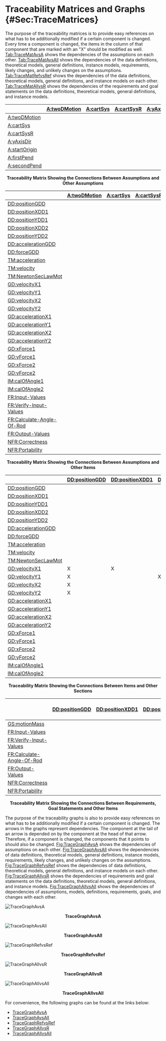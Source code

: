 # Traceability Matrices and Graphs {#Sec:TraceMatrices}

The purpose of the traceability matrices is to provide easy references on what has to be additionally modified if a certain component is changed. Every time a component is changed, the items in the column of that component that are marked with an "X" should be modified as well. [Tab:TraceMatAvsA](./SecTraceMatrices.md#Table:TraceMatAvsA) shows the dependencies of the assumptions on each other. [Tab:TraceMatAvsAll](./SecTraceMatrices.md#Table:TraceMatAvsAll) shows the dependencies of the data definitions, theoretical models, general definitions, instance models, requirements, likely changes, and unlikely changes on the assumptions. [Tab:TraceMatRefvsRef](./SecTraceMatrices.md#Table:TraceMatRefvsRef) shows the dependencies of the data definitions, theoretical models, general definitions, and instance models on each other. [Tab:TraceMatAllvsR](./SecTraceMatrices.md#Table:TraceMatAllvsR) shows the dependencies of the requirements and goal statements on the data definitions, theoretical models, general definitions, and instance models.

<div id="Table:TraceMatAvsA"></div>

|                                            |[A:twoDMotion](./SecAssumps.md#twoDMotion)|[A:cartSys](./SecAssumps.md#cartSys)|[A:cartSysR](./SecAssumps.md#cartSysR)|[A:yAxisDir](./SecAssumps.md#yAxisDir)|[A:startOrigin](./SecAssumps.md#startOrigin)|[A:firstPend](./SecAssumps.md#firstPend)|[A:secondPend](./SecAssumps.md#secondPend)|
|:-------------------------------------------|:-----------------------------------------|:-----------------------------------|:-------------------------------------|:-------------------------------------|:-------------------------------------------|:---------------------------------------|:-----------------------------------------|
|[A:twoDMotion](./SecAssumps.md#twoDMotion)  |                                          |                                    |                                      |                                      |                                            |                                        |                                          |
|[A:cartSys](./SecAssumps.md#cartSys)        |                                          |                                    |                                      |                                      |                                            |                                        |                                          |
|[A:cartSysR](./SecAssumps.md#cartSysR)      |                                          |                                    |                                      |                                      |                                            |                                        |                                          |
|[A:yAxisDir](./SecAssumps.md#yAxisDir)      |                                          |                                    |                                      |                                      |                                            |                                        |                                          |
|[A:startOrigin](./SecAssumps.md#startOrigin)|                                          |                                    |                                      |                                      |                                            |                                        |                                          |
|[A:firstPend](./SecAssumps.md#firstPend)    |                                          |                                    |                                      |                                      |                                            |                                        |                                          |
|[A:secondPend](./SecAssumps.md#secondPend)  |                                          |                                    |                                      |                                      |                                            |                                        |                                          |

**<p align="center">Traceability Matrix Showing the Connections Between Assumptions and Other Assumptions</p>**

<div id="Table:TraceMatAvsAll"></div>

|                                                    |[A:twoDMotion](./SecAssumps.md#twoDMotion)|[A:cartSys](./SecAssumps.md#cartSys)|[A:cartSysR](./SecAssumps.md#cartSysR)|[A:yAxisDir](./SecAssumps.md#yAxisDir)|[A:startOrigin](./SecAssumps.md#startOrigin)|[A:firstPend](./SecAssumps.md#firstPend)|[A:secondPend](./SecAssumps.md#secondPend)|
|:---------------------------------------------------|:-----------------------------------------|:-----------------------------------|:-------------------------------------|:-------------------------------------|:-------------------------------------------|:---------------------------------------|:-----------------------------------------|
|[DD:positionGDD](./SecDDs.md#DD:positionGDD)        |                                          |                                    |                                      |                                      |                                            |                                        |                                          |
|[DD:positionXDD1](./SecDDs.md#DD:positionXDD1)      |                                          |                                    |                                      |                                      |                                            |                                        |                                          |
|[DD:positionYDD1](./SecDDs.md#DD:positionYDD1)      |                                          |                                    |                                      |                                      |                                            |                                        |                                          |
|[DD:positionXDD2](./SecDDs.md#DD:positionXDD2)      |                                          |                                    |                                      |                                      |                                            |                                        |                                          |
|[DD:positionYDD2](./SecDDs.md#DD:positionYDD2)      |                                          |                                    |                                      |                                      |                                            |                                        |                                          |
|[DD:accelerationGDD](./SecDDs.md#DD:accelerationGDD)|                                          |                                    |                                      |                                      |                                            |                                        |                                          |
|[DD:forceGDD](./SecDDs.md#DD:forceGDD)              |                                          |                                    |                                      |                                      |                                            |                                        |                                          |
|[TM:acceleration](./SecTMs.md#TM:acceleration)      |                                          |                                    |                                      |                                      |                                            |                                        |                                          |
|[TM:velocity](./SecTMs.md#TM:velocity)              |                                          |                                    |                                      |                                      |                                            |                                        |                                          |
|[TM:NewtonSecLawMot](./SecTMs.md#TM:NewtonSecLawMot)|                                          |                                    |                                      |                                      |                                            |                                        |                                          |
|[GD:velocityX1](./SecGDs.md#GD:velocityX1)          |                                          |                                    |                                      |                                      |                                            |                                        |                                          |
|[GD:velocityY1](./SecGDs.md#GD:velocityY1)          |                                          |                                    |                                      |                                      |                                            |                                        |                                          |
|[GD:velocityX2](./SecGDs.md#GD:velocityX2)          |                                          |                                    |                                      |                                      |                                            |                                        |                                          |
|[GD:velocityY2](./SecGDs.md#GD:velocityY2)          |                                          |                                    |                                      |                                      |                                            |                                        |                                          |
|[GD:accelerationX1](./SecGDs.md#GD:accelerationX1)  |                                          |                                    |                                      |                                      |                                            |                                        |                                          |
|[GD:accelerationY1](./SecGDs.md#GD:accelerationY1)  |                                          |                                    |                                      |                                      |                                            |                                        |                                          |
|[GD:accelerationX2](./SecGDs.md#GD:accelerationX2)  |                                          |                                    |                                      |                                      |                                            |                                        |                                          |
|[GD:accelerationY2](./SecGDs.md#GD:accelerationY2)  |                                          |                                    |                                      |                                      |                                            |                                        |                                          |
|[GD:xForce1](./SecGDs.md#GD:xForce1)                |                                          |                                    |                                      |                                      |                                            |                                        |                                          |
|[GD:yForce1](./SecGDs.md#GD:yForce1)                |                                          |                                    |                                      |                                      |                                            |                                        |                                          |
|[GD:xForce2](./SecGDs.md#GD:xForce2)                |                                          |                                    |                                      |                                      |                                            |                                        |                                          |
|[GD:yForce2](./SecGDs.md#GD:yForce2)                |                                          |                                    |                                      |                                      |                                            |                                        |                                          |
|[IM:calOfAngle1](./SecIMs.md#IM:calOfAngle1)        |                                          |                                    |                                      |                                      |                                            |                                        |                                          |
|[IM:calOfAngle2](./SecIMs.md#IM:calOfAngle2)        |                                          |                                    |                                      |                                      |                                            |                                        |                                          |
|[FR:Input-Values](./SecFRs.md#inputValues)          |                                          |                                    |                                      |                                      |                                            |                                        |                                          |
|[FR:Verify-Input-Values](./SecFRs.md#verifyInptVals)|                                          |                                    |                                      |                                      |                                            |                                        |                                          |
|[FR:Calculate-Angle-Of-Rod](./SecFRs.md#calcAng)    |                                          |                                    |                                      |                                      |                                            |                                        |                                          |
|[FR:Output-Values](./SecFRs.md#outputValues)        |                                          |                                    |                                      |                                      |                                            |                                        |                                          |
|[NFR:Correctness](./SecNFRs.md#correct)             |                                          |                                    |                                      |                                      |                                            |                                        |                                          |
|[NFR:Portability](./SecNFRs.md#portable)            |                                          |                                    |                                      |                                      |                                            |                                        |                                          |

**<p align="center">Traceability Matrix Showing the Connections Between Assumptions and Other Items</p>**

<div id="Table:TraceMatRefvsRef"></div>

|                                                    |[DD:positionGDD](./SecDDs.md#DD:positionGDD)|[DD:positionXDD1](./SecDDs.md#DD:positionXDD1)|[DD:positionYDD1](./SecDDs.md#DD:positionYDD1)|[DD:positionXDD2](./SecDDs.md#DD:positionXDD2)|[DD:positionYDD2](./SecDDs.md#DD:positionYDD2)|[DD:accelerationGDD](./SecDDs.md#DD:accelerationGDD)|[DD:forceGDD](./SecDDs.md#DD:forceGDD)|[TM:acceleration](./SecTMs.md#TM:acceleration)|[TM:velocity](./SecTMs.md#TM:velocity)|[TM:NewtonSecLawMot](./SecTMs.md#TM:NewtonSecLawMot)|[GD:velocityX1](./SecGDs.md#GD:velocityX1)|[GD:velocityY1](./SecGDs.md#GD:velocityY1)|[GD:velocityX2](./SecGDs.md#GD:velocityX2)|[GD:velocityY2](./SecGDs.md#GD:velocityY2)|[GD:accelerationX1](./SecGDs.md#GD:accelerationX1)|[GD:accelerationY1](./SecGDs.md#GD:accelerationY1)|[GD:accelerationX2](./SecGDs.md#GD:accelerationX2)|[GD:accelerationY2](./SecGDs.md#GD:accelerationY2)|[GD:xForce1](./SecGDs.md#GD:xForce1)|[GD:yForce1](./SecGDs.md#GD:yForce1)|[GD:xForce2](./SecGDs.md#GD:xForce2)|[GD:yForce2](./SecGDs.md#GD:yForce2)|[IM:calOfAngle1](./SecIMs.md#IM:calOfAngle1)|[IM:calOfAngle2](./SecIMs.md#IM:calOfAngle2)|
|:---------------------------------------------------|:-------------------------------------------|:---------------------------------------------|:---------------------------------------------|:---------------------------------------------|:---------------------------------------------|:---------------------------------------------------|:-------------------------------------|:---------------------------------------------|:-------------------------------------|:---------------------------------------------------|:-----------------------------------------|:-----------------------------------------|:-----------------------------------------|:-----------------------------------------|:-------------------------------------------------|:-------------------------------------------------|:-------------------------------------------------|:-------------------------------------------------|:-----------------------------------|:-----------------------------------|:-----------------------------------|:-----------------------------------|:-------------------------------------------|:-------------------------------------------|
|[DD:positionGDD](./SecDDs.md#DD:positionGDD)        |                                            |                                              |                                              |                                              |                                              |                                                    |                                      |                                              |                                      |                                                    |                                          |                                          |                                          |                                          |                                                  |                                                  |                                                  |                                                  |                                    |                                    |                                    |                                    |                                            |                                            |
|[DD:positionXDD1](./SecDDs.md#DD:positionXDD1)      |                                            |                                              |                                              |                                              |                                              |                                                    |                                      |                                              |                                      |                                                    |                                          |                                          |                                          |                                          |                                                  |                                                  |                                                  |                                                  |                                    |                                    |                                    |                                    |                                            |                                            |
|[DD:positionYDD1](./SecDDs.md#DD:positionYDD1)      |                                            |                                              |                                              |                                              |                                              |                                                    |                                      |                                              |                                      |                                                    |                                          |                                          |                                          |                                          |                                                  |                                                  |                                                  |                                                  |                                    |                                    |                                    |                                    |                                            |                                            |
|[DD:positionXDD2](./SecDDs.md#DD:positionXDD2)      |                                            |                                              |                                              |                                              |                                              |                                                    |                                      |                                              |                                      |                                                    |                                          |                                          |                                          |                                          |                                                  |                                                  |                                                  |                                                  |                                    |                                    |                                    |                                    |                                            |                                            |
|[DD:positionYDD2](./SecDDs.md#DD:positionYDD2)      |                                            |                                              |                                              |                                              |                                              |                                                    |                                      |                                              |                                      |                                                    |                                          |                                          |                                          |                                          |                                                  |                                                  |                                                  |                                                  |                                    |                                    |                                    |                                    |                                            |                                            |
|[DD:accelerationGDD](./SecDDs.md#DD:accelerationGDD)|                                            |                                              |                                              |                                              |                                              |                                                    |                                      |                                              |                                      |                                                    |                                          |                                          |                                          |                                          |                                                  |                                                  |                                                  |                                                  |                                    |                                    |                                    |                                    |                                            |                                            |
|[DD:forceGDD](./SecDDs.md#DD:forceGDD)              |                                            |                                              |                                              |                                              |                                              |                                                    |                                      |                                              |                                      |                                                    |                                          |                                          |                                          |                                          |                                                  |                                                  |                                                  |                                                  |                                    |                                    |                                    |                                    |                                            |                                            |
|[TM:acceleration](./SecTMs.md#TM:acceleration)      |                                            |                                              |                                              |                                              |                                              |                                                    |                                      |                                              |                                      |                                                    |                                          |                                          |                                          |                                          |                                                  |                                                  |                                                  |                                                  |                                    |                                    |                                    |                                    |                                            |                                            |
|[TM:velocity](./SecTMs.md#TM:velocity)              |                                            |                                              |                                              |                                              |                                              |                                                    |                                      |                                              |                                      |                                                    |                                          |                                          |                                          |                                          |                                                  |                                                  |                                                  |                                                  |                                    |                                    |                                    |                                    |                                            |                                            |
|[TM:NewtonSecLawMot](./SecTMs.md#TM:NewtonSecLawMot)|                                            |                                              |                                              |                                              |                                              |                                                    |                                      |                                              |                                      |                                                    |                                          |                                          |                                          |                                          |                                                  |                                                  |                                                  |                                                  |                                    |                                    |                                    |                                    |                                            |                                            |
|[GD:velocityX1](./SecGDs.md#GD:velocityX1)          |X                                           |X                                             |                                              |                                              |                                              |                                                    |                                      |                                              |                                      |                                                    |                                          |                                          |                                          |                                          |                                                  |                                                  |                                                  |                                                  |                                    |                                    |                                    |                                    |                                            |                                            |
|[GD:velocityY1](./SecGDs.md#GD:velocityY1)          |X                                           |                                              |X                                             |                                              |                                              |                                                    |                                      |                                              |                                      |                                                    |                                          |                                          |                                          |                                          |                                                  |                                                  |                                                  |                                                  |                                    |                                    |                                    |                                    |                                            |                                            |
|[GD:velocityX2](./SecGDs.md#GD:velocityX2)          |X                                           |                                              |                                              |X                                             |                                              |                                                    |                                      |                                              |                                      |                                                    |                                          |                                          |                                          |                                          |                                                  |                                                  |                                                  |                                                  |                                    |                                    |                                    |                                    |                                            |                                            |
|[GD:velocityY2](./SecGDs.md#GD:velocityY2)          |X                                           |                                              |                                              |                                              |X                                             |                                                    |                                      |                                              |                                      |                                                    |                                          |                                          |                                          |                                          |                                                  |                                                  |                                                  |                                                  |                                    |                                    |                                    |                                    |                                            |                                            |
|[GD:accelerationX1](./SecGDs.md#GD:accelerationX1)  |                                            |                                              |                                              |                                              |                                              |                                                    |                                      |                                              |                                      |                                                    |                                          |                                          |                                          |                                          |                                                  |                                                  |                                                  |                                                  |                                    |                                    |                                    |                                    |                                            |                                            |
|[GD:accelerationY1](./SecGDs.md#GD:accelerationY1)  |                                            |                                              |                                              |                                              |                                              |                                                    |                                      |                                              |                                      |                                                    |                                          |                                          |                                          |                                          |                                                  |                                                  |                                                  |                                                  |                                    |                                    |                                    |                                    |                                            |                                            |
|[GD:accelerationX2](./SecGDs.md#GD:accelerationX2)  |                                            |                                              |                                              |                                              |                                              |                                                    |                                      |                                              |                                      |                                                    |                                          |                                          |                                          |                                          |                                                  |                                                  |                                                  |                                                  |                                    |                                    |                                    |                                    |                                            |                                            |
|[GD:accelerationY2](./SecGDs.md#GD:accelerationY2)  |                                            |                                              |                                              |                                              |                                              |                                                    |                                      |                                              |                                      |                                                    |                                          |                                          |                                          |                                          |                                                  |                                                  |                                                  |                                                  |                                    |                                    |                                    |                                    |                                            |                                            |
|[GD:xForce1](./SecGDs.md#GD:xForce1)                |                                            |                                              |                                              |                                              |                                              |                                                    |                                      |                                              |                                      |                                                    |                                          |                                          |                                          |                                          |                                                  |                                                  |                                                  |                                                  |                                    |                                    |                                    |                                    |                                            |                                            |
|[GD:yForce1](./SecGDs.md#GD:yForce1)                |                                            |                                              |                                              |                                              |                                              |                                                    |                                      |                                              |                                      |                                                    |                                          |                                          |                                          |                                          |                                                  |                                                  |                                                  |                                                  |                                    |                                    |                                    |                                    |                                            |                                            |
|[GD:xForce2](./SecGDs.md#GD:xForce2)                |                                            |                                              |                                              |                                              |                                              |                                                    |                                      |                                              |                                      |                                                    |                                          |                                          |                                          |                                          |                                                  |                                                  |                                                  |                                                  |                                    |                                    |                                    |                                    |                                            |                                            |
|[GD:yForce2](./SecGDs.md#GD:yForce2)                |                                            |                                              |                                              |                                              |                                              |                                                    |                                      |                                              |                                      |                                                    |                                          |                                          |                                          |                                          |                                                  |                                                  |                                                  |                                                  |                                    |                                    |                                    |                                    |                                            |                                            |
|[IM:calOfAngle1](./SecIMs.md#IM:calOfAngle1)        |                                            |                                              |                                              |                                              |                                              |                                                    |                                      |                                              |                                      |                                                    |                                          |                                          |                                          |                                          |                                                  |                                                  |                                                  |                                                  |                                    |                                    |                                    |                                    |                                            |X                                           |
|[IM:calOfAngle2](./SecIMs.md#IM:calOfAngle2)        |                                            |                                              |                                              |                                              |                                              |                                                    |                                      |                                              |                                      |                                                    |                                          |                                          |                                          |                                          |X                                                 |X                                                 |X                                                 |X                                                 |X                                   |X                                   |X                                   |X                                   |X                                           |X                                           |

**<p align="center">Traceability Matrix Showing the Connections Between Items and Other Sections</p>**

<div id="Table:TraceMatAllvsR"></div>

|                                                    |[DD:positionGDD](./SecDDs.md#DD:positionGDD)|[DD:positionXDD1](./SecDDs.md#DD:positionXDD1)|[DD:positionYDD1](./SecDDs.md#DD:positionYDD1)|[DD:positionXDD2](./SecDDs.md#DD:positionXDD2)|[DD:positionYDD2](./SecDDs.md#DD:positionYDD2)|[DD:accelerationGDD](./SecDDs.md#DD:accelerationGDD)|[DD:forceGDD](./SecDDs.md#DD:forceGDD)|[TM:acceleration](./SecTMs.md#TM:acceleration)|[TM:velocity](./SecTMs.md#TM:velocity)|[TM:NewtonSecLawMot](./SecTMs.md#TM:NewtonSecLawMot)|[GD:velocityX1](./SecGDs.md#GD:velocityX1)|[GD:velocityY1](./SecGDs.md#GD:velocityY1)|[GD:velocityX2](./SecGDs.md#GD:velocityX2)|[GD:velocityY2](./SecGDs.md#GD:velocityY2)|[GD:accelerationX1](./SecGDs.md#GD:accelerationX1)|[GD:accelerationY1](./SecGDs.md#GD:accelerationY1)|[GD:accelerationX2](./SecGDs.md#GD:accelerationX2)|[GD:accelerationY2](./SecGDs.md#GD:accelerationY2)|[GD:xForce1](./SecGDs.md#GD:xForce1)|[GD:yForce1](./SecGDs.md#GD:yForce1)|[GD:xForce2](./SecGDs.md#GD:xForce2)|[GD:yForce2](./SecGDs.md#GD:yForce2)|[IM:calOfAngle1](./SecIMs.md#IM:calOfAngle1)|[IM:calOfAngle2](./SecIMs.md#IM:calOfAngle2)|[FR:Input-Values](./SecFRs.md#inputValues)|[FR:Verify-Input-Values](./SecFRs.md#verifyInptVals)|[FR:Calculate-Angle-Of-Rod](./SecFRs.md#calcAng)|[FR:Output-Values](./SecFRs.md#outputValues)|[NFR:Correctness](./SecNFRs.md#correct)|[NFR:Portability](./SecNFRs.md#portable)|
|:---------------------------------------------------|:-------------------------------------------|:---------------------------------------------|:---------------------------------------------|:---------------------------------------------|:---------------------------------------------|:---------------------------------------------------|:-------------------------------------|:---------------------------------------------|:-------------------------------------|:---------------------------------------------------|:-----------------------------------------|:-----------------------------------------|:-----------------------------------------|:-----------------------------------------|:-------------------------------------------------|:-------------------------------------------------|:-------------------------------------------------|:-------------------------------------------------|:-----------------------------------|:-----------------------------------|:-----------------------------------|:-----------------------------------|:-------------------------------------------|:-------------------------------------------|:-----------------------------------------|:---------------------------------------------------|:-----------------------------------------------|:-------------------------------------------|:--------------------------------------|:---------------------------------------|
|[GS:motionMass](./SecGoalStmt.md#motionMass)        |                                            |                                              |                                              |                                              |                                              |                                                    |                                      |                                              |                                      |                                                    |                                          |                                          |                                          |                                          |                                                  |                                                  |                                                  |                                                  |                                    |                                    |                                    |                                    |                                            |                                            |                                          |                                                    |                                                |                                            |                                       |                                        |
|[FR:Input-Values](./SecFRs.md#inputValues)          |                                            |                                              |                                              |                                              |                                              |                                                    |                                      |                                              |                                      |                                                    |                                          |                                          |                                          |                                          |                                                  |                                                  |                                                  |                                                  |                                    |                                    |                                    |                                    |                                            |                                            |                                          |                                                    |                                                |                                            |                                       |                                        |
|[FR:Verify-Input-Values](./SecFRs.md#verifyInptVals)|                                            |                                              |                                              |                                              |                                              |                                                    |                                      |                                              |                                      |                                                    |                                          |                                          |                                          |                                          |                                                  |                                                  |                                                  |                                                  |                                    |                                    |                                    |                                    |                                            |                                            |                                          |                                                    |                                                |                                            |                                       |                                        |
|[FR:Calculate-Angle-Of-Rod](./SecFRs.md#calcAng)    |                                            |                                              |                                              |                                              |                                              |                                                    |                                      |                                              |                                      |                                                    |                                          |                                          |                                          |                                          |                                                  |                                                  |                                                  |                                                  |                                    |                                    |                                    |                                    |X                                           |X                                           |                                          |                                                    |                                                |                                            |                                       |                                        |
|[FR:Output-Values](./SecFRs.md#outputValues)        |                                            |                                              |                                              |                                              |                                              |                                                    |                                      |                                              |                                      |                                                    |                                          |                                          |                                          |                                          |                                                  |                                                  |                                                  |                                                  |                                    |                                    |                                    |                                    |X                                           |X                                           |                                          |                                                    |                                                |                                            |                                       |                                        |
|[NFR:Correctness](./SecNFRs.md#correct)             |                                            |                                              |                                              |                                              |                                              |                                                    |                                      |                                              |                                      |                                                    |                                          |                                          |                                          |                                          |                                                  |                                                  |                                                  |                                                  |                                    |                                    |                                    |                                    |                                            |                                            |                                          |                                                    |                                                |                                            |                                       |                                        |
|[NFR:Portability](./SecNFRs.md#portable)            |                                            |                                              |                                              |                                              |                                              |                                                    |                                      |                                              |                                      |                                                    |                                          |                                          |                                          |                                          |                                                  |                                                  |                                                  |                                                  |                                    |                                    |                                    |                                    |                                            |                                            |                                          |                                                    |                                                |                                            |                                       |                                        |

**<p align="center">Traceability Matrix Showing the Connections Between Requirements, Goal Statements and Other Items</p>**

The purpose of the traceability graphs is also to provide easy references on what has to be additionally modified if a certain component is changed. The arrows in the graphs represent dependencies. The component at the tail of an arrow is depended on by the component at the head of that arrow. Therefore, if a component is changed, the components that it points to should also be changed. [Fig:TraceGraphAvsA](./SecTraceMatrices.md#Figure:TraceGraphAvsA) shows the dependencies of assumptions on each other. [Fig:TraceGraphAvsAll](./SecTraceMatrices.md#Figure:TraceGraphAvsAll) shows the dependencies of data definitions, theoretical models, general definitions, instance models, requirements, likely changes, and unlikely changes on the assumptions. [Fig:TraceGraphRefvsRef](./SecTraceMatrices.md#Figure:TraceGraphRefvsRef) shows the dependencies of data definitions, theoretical models, general definitions, and instance models on each other. [Fig:TraceGraphAllvsR](./SecTraceMatrices.md#Figure:TraceGraphAllvsR) shows the dependencies of requirements and goal statements on the data definitions, theoretical models, general definitions, and instance models. [Fig:TraceGraphAllvsAll](./SecTraceMatrices.md#Figure:TraceGraphAllvsAll) shows the dependencies of dependencies of assumptions, models, definitions, requirements, goals, and changes with each other.

<div id="Figure:TraceGraphAvsA"></div>

![TraceGraphAvsA](../../../../../traceygraphs/dblpend/avsa.svg)

**<p align="center">TraceGraphAvsA</p>**

<div id="Figure:TraceGraphAvsAll"></div>

![TraceGraphAvsAll](../../../../../traceygraphs/dblpend/avsall.svg)

**<p align="center">TraceGraphAvsAll</p>**

<div id="Figure:TraceGraphRefvsRef"></div>

![TraceGraphRefvsRef](../../../../../traceygraphs/dblpend/refvsref.svg)

**<p align="center">TraceGraphRefvsRef</p>**

<div id="Figure:TraceGraphAllvsR"></div>

![TraceGraphAllvsR](../../../../../traceygraphs/dblpend/allvsr.svg)

**<p align="center">TraceGraphAllvsR</p>**

<div id="Figure:TraceGraphAllvsAll"></div>

![TraceGraphAllvsAll](../../../../../traceygraphs/dblpend/allvsall.svg)

**<p align="center">TraceGraphAllvsAll</p>**

For convenience, the following graphs can be found at the links below:

- [TraceGraphAvsA](../../../../traceygraphs/dblpend/avsa.svg)
- [TraceGraphAvsAll](../../../../traceygraphs/dblpend/avsall.svg)
- [TraceGraphRefvsRef](../../../../traceygraphs/dblpend/refvsref.svg)
- [TraceGraphAllvsR](../../../../traceygraphs/dblpend/allvsr.svg)
- [TraceGraphAllvsAll](../../../../traceygraphs/dblpend/allvsall.svg)

